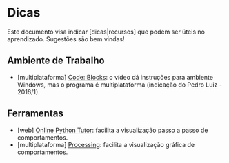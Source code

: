 Dicas
=====

Este documento visa indicar [dicas|recursos] que podem ser úteis no aprendizado. Sugestões são bem vindas!

Ambiente de Trabalho
--------------------

* [multiplataforma] [Code::Blocks](https://www.youtube.com/watch?v=6EDsJ_MNN7w): o vídeo dá instruções para ambiente Windows, mas o programa é multiplataforma (indicação do Pedro Luiz - 2016/1).

Ferramentas
-----------

* [web] [Online Python Tutor](http://pythontutor.com/): facilita a visualização passo a passo de comportamentos.
* [multiplataforma] [Processing](https://processing.org/download/?processing): facilita a visualização gráfica de comportamentos.
